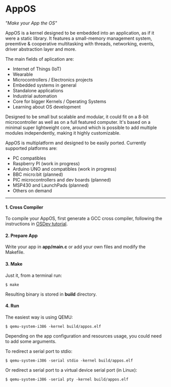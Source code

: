 # AppOS
*"Make your App the OS"*

AppOS is a kernel designed to be embedded into an application, as if it were a static library. It features a small-memory management system, preemtive & cooperative multitasking with threads, networking, events, driver abstraction layer and more.

The main fields of aplication are:

- Internet of Things (IoT)
- Wearable
- Microcontrollers / Electronics projects
- Embedded systems in general
- Standalone applications
- Industrial automation
- Core for bigger Kernels / Operating Systems
- Learning about OS development

Designed to be small but scalable and modular, it could fit on a 8-bit microcontroller as well as on a full featured computer. It's based on a minimal super lightweight core, around which is possible to add multiple modules independently, making it highly customizable.

AppOS is multiplatform and designed to be easily ported. Currently supported platforms are:

- PC compatibles
- Raspberry PI (work in progress)
- Arduino UNO and compatibles (work in progress)
- BBC micro:bit (planned)
- PIC microcontrollers and dev boards (planned)
- MSP430 and LaunchPads (planned)
- Others on demand

------

#### 1. Cross Compiler

To compile your AppOS, first generate a GCC cross compiler, following the instructions in [OSDev tutorial](http://wiki.osdev.org/GCC_Cross-Compiler).

#### 2. Prepare App

Write your app in **app/main.c** or add your own files and modify the Makefile.

#### 3. Make

Just it, from a terminal run:

	$ make

Resulting binary is stored in **build** directory.

#### 4. Run

The easiest way is using QEMU:

	$ qemu-system-i386 -kernel build/appos.elf

Depending on the app configuration and resources usage, you could need to add some arguments.

To redirect a serial port to stdio:

	$ qemu-system-i386 -serial stdio -kernel build/appos.elf

Or redirect a serial port to a virtual device serial port (in Linux):

	$ qemu-system-i386 -serial pty -kernel build/appos.elf
